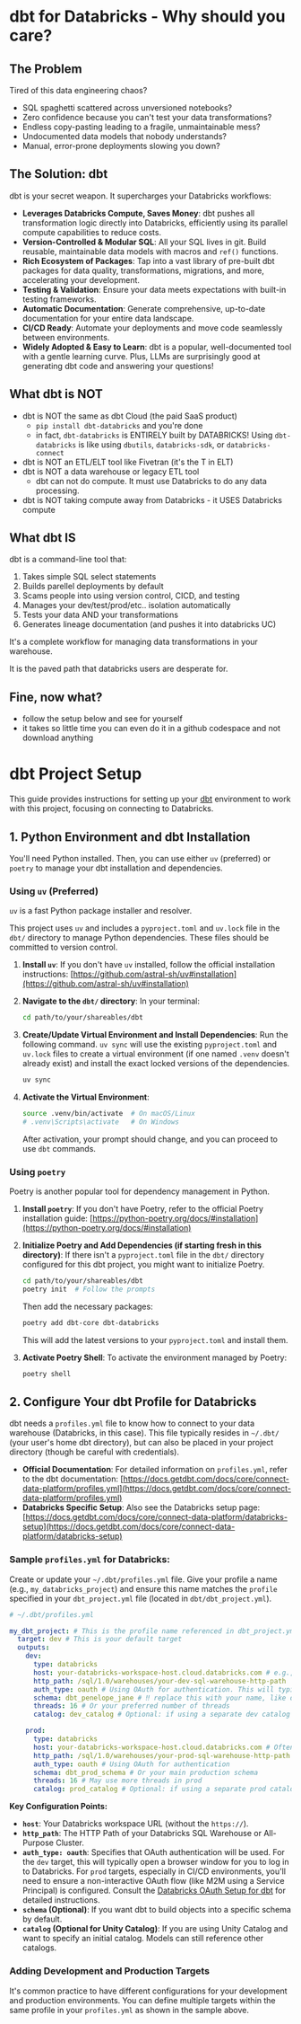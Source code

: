 # dbt for Databricks - Why should you care?

## The Problem
Tired of this data engineering chaos?
- SQL spaghetti scattered across unversioned notebooks?
- Zero confidence because you can't test your data transformations?
- Endless copy-pasting leading to a fragile, unmaintainable mess?
- Undocumented data models that nobody understands?
- Manual, error-prone deployments slowing you down?

## The Solution: dbt
dbt is your secret weapon. It supercharges your Databricks workflows:
- **Leverages Databricks Compute, Saves Money**: dbt pushes all transformation logic directly into Databricks, efficiently using its parallel compute capabilities to reduce costs.
- **Version-Controlled & Modular SQL**: All your SQL lives in git. Build reusable, maintainable data models with macros and `ref()` functions.
- **Rich Ecosystem of Packages**: Tap into a vast library of pre-built dbt packages for data quality, transformations, migrations, and more, accelerating your development.
- **Testing & Validation**: Ensure your data meets expectations with built-in testing frameworks.
- **Automatic Documentation**: Generate comprehensive, up-to-date documentation for your entire data landscape.
- **CI/CD Ready**: Automate your deployments and move code seamlessly between environments.
- **Widely Adopted & Easy to Learn**: dbt is a popular, well-documented tool with a gentle learning curve. Plus, LLMs are surprisingly good at generating dbt code and answering your questions!

## What dbt is NOT
- dbt is NOT the same as dbt Cloud (the paid SaaS product)
  - `pip install dbt-databricks` and you're done
  - in fact, `dbt-databricks` is ENTIRELY built by DATABRICKS! Using `dbt-databricks` is like using `dbutils`, `databricks-sdk`, or `databricks-connect`
- dbt is NOT an ETL/ELT tool like Fivetran (it's the T in ELT)
- dbt is NOT a data warehouse or legacy ETL tool
  - dbt can not do compute. It must use Databricks to do any data processing.
- dbt is NOT taking compute away from Databricks - it USES Databricks compute

## What dbt IS

dbt is a command-line tool that:
1. Takes simple SQL select statements
2. Builds parellel deployments by default
3. Scams people into using version control, CICD, and testing
4. Manages your dev/test/prod/etc.. isolation automatically
5. Tests your data AND your transformations
6. Generates lineage documentation (and pushes it into databricks UC)

It's a complete workflow for managing data transformations in your warehouse.

It is the paved path that databricks users are desperate for.

## Fine, now what?
- follow the setup below and see for yourself
- it takes so little time you can even do it in a github codespace and not download anything


# dbt Project Setup

This guide provides instructions for setting up your [dbt](https://docs.getdbt.com/) environment to work with this project, focusing on connecting to Databricks.

## 1. Python Environment and dbt Installation

You'll need Python installed. Then, you can use either `uv` (preferred) or `poetry` to manage your dbt installation and dependencies.

### Using `uv` (Preferred)

`uv` is a fast Python package installer and resolver.

This project uses `uv` and includes a `pyproject.toml` and `uv.lock` file in the `dbt/` directory to manage Python dependencies. These files should be committed to version control.

1.  **Install `uv`**:
    If you don't have `uv` installed, follow the official installation instructions: [https://github.com/astral-sh/uv#installation](https://github.com/astral-sh/uv#installation)

2.  **Navigate to the `dbt/` directory**:
    In your terminal:
    ```bash
    cd path/to/your/shareables/dbt
    ```

3.  **Create/Update Virtual Environment and Install Dependencies**:
    Run the following command. `uv sync` will use the existing `pyproject.toml` and `uv.lock` files to create a virtual environment (if one named `.venv` doesn't already exist) and install the exact locked versions of the dependencies.
    ```bash
    uv sync
    ```

4.  **Activate the Virtual Environment**:
    ```bash
    source .venv/bin/activate  # On macOS/Linux
    # .venv\Scripts\activate   # On Windows
    ```
    After activation, your prompt should change, and you can proceed to use `dbt` commands.

### Using `poetry`

Poetry is another popular tool for dependency management in Python.

1.  **Install `poetry`**:
    If you don't have Poetry, refer to the official Poetry installation guide: [https://python-poetry.org/docs/#installation](https://python-poetry.org/docs/#installation)

2.  **Initialize Poetry and Add Dependencies (if starting fresh in this directory)**:
    If there isn't a `pyproject.toml` file in the `dbt/` directory configured for this dbt project, you might want to initialize Poetry.
    ```bash
    cd path/to/your/shareables/dbt
    poetry init  # Follow the prompts
    ```
    Then add the necessary packages:
    ```bash
    poetry add dbt-core dbt-databricks
    ```
    This will add the latest versions to your `pyproject.toml` and install them.

3.  **Activate Poetry Shell**:
    To activate the environment managed by Poetry:
    ```bash
    poetry shell
    ```

## 2. Configure Your dbt Profile for Databricks

dbt needs a `profiles.yml` file to know how to connect to your data warehouse (Databricks, in this case). This file typically resides in `~/.dbt/` (your user's home dbt directory), but can also be placed in your project directory (though be careful with credentials).

*   **Official Documentation**: For detailed information on `profiles.yml`, refer to the dbt documentation: [https://docs.getdbt.com/docs/core/connect-data-platform/profiles.yml](https://docs.getdbt.com/docs/core/connect-data-platform/profiles.yml)
*   **Databricks Specific Setup**: Also see the Databricks setup page: [https://docs.getdbt.com/docs/core/connect-data-platform/databricks-setup](https://docs.getdbt.com/docs/core/connect-data-platform/databricks-setup)

### Sample `profiles.yml` for Databricks:

Create or update your `~/.dbt/profiles.yml` file. Give your profile a name (e.g., `my_databricks_project`) and ensure this name matches the `profile` specified in your `dbt_project.yml` file (located in `dbt/dbt_project.yml`).

```yaml
# ~/.dbt/profiles.yml

my_dbt_project: # This is the profile name referenced in dbt_project.yml
  target: dev # This is your default target
  outputs:
    dev:
      type: databricks
      host: your-databricks-workspace-host.cloud.databricks.com # e.g., adb-xxxxxxxxxxxxxxxx.xx.azuredatabricks.net
      http_path: /sql/1.0/warehouses/your-dev-sql-warehouse-http-path
      auth_type: oauth # Using OAuth for authentication. This will typically open a browser window for you to log in.
      schema: dbt_penelope_jane # ‼️ replace this with your name, like dbt_randy_pitcher. Trust me
      threads: 16 # Or your preferred number of threads
      catalog: dev_catalog # Optional: if using a separate dev catalog in Unity Catalog

    prod:
      type: databricks
      host: your-databricks-workspace-host.cloud.databricks.com # Often the same host
      http_path: /sql/1.0/warehouses/your-prod-sql-warehouse-http-path
      auth_type: oauth # Using OAuth for authentication
      schema: dbt_prod_schema # Or your main production schema
      threads: 16 # May use more threads in prod
      catalog: prod_catalog # Optional: if using a separate prod catalog in Unity Catalog
```

**Key Configuration Points:**

*   **`host`**: Your Databricks workspace URL (without the `https://`).
*   **`http_path`**: The HTTP Path of your Databricks SQL Warehouse or All-Purpose Cluster.
*   **`auth_type: oauth`**: Specifies that OAuth authentication will be used. For the `dev` target, this will typically open a browser window for you to log in to Databricks. For `prod` targets, especially in CI/CD environments, you'll need to ensure a non-interactive OAuth flow (like M2M using a Service Principal) is configured. Consult the [Databricks OAuth Setup for dbt](https://docs.getdbt.com/docs/core/connect-data-platform/databricks-setup#oauth-u2m-or-m2m) for detailed instructions.
*   **`schema` (Optional)**: If you want dbt to build objects into a specific schema by default.
*   **`catalog` (Optional for Unity Catalog)**: If you are using Unity Catalog and want to specify an initial catalog. Models can still reference other catalogs.

### Adding Development and Production Targets

It's common practice to have different configurations for your development and production environments. You can define multiple targets within the same profile in your `profiles.yml` as shown in the sample above.
